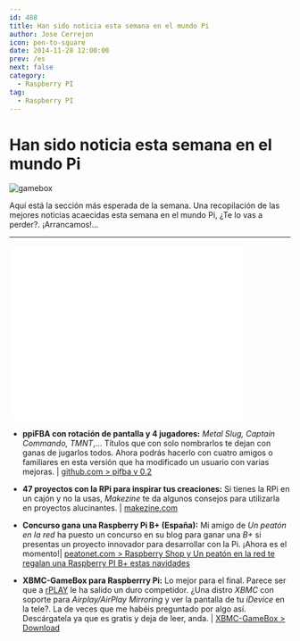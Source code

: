 ```yaml
---
id: 488
title: Han sido noticia esta semana en el mundo Pi
author: Jose Cerrejon
icon: pen-to-square
date: 2014-11-28 12:00:00
prev: /es
next: false
category:
  - Raspberry PI
tag:
  - Raspberry PI
---
```


# Han sido noticia esta semana en el mundo Pi

![gamebox](/images/2014/11/gamebox.png)

Aquí está la sección más esperada de la semana. Una recopilación de las mejores noticias acaecidas esta semana en el mundo Pi, ¿Te lo vas a perder?. ¡Arrancamos!...

- - -
<iframe width="420" height="315" src="//www.youtube.com/embed/VZzO_dKIH04" frameborder="0" allowfullscreen></iframe>

* **ppiFBA con rotación de pantalla y 4 jugadores:** *Metal Slug, Captain Commando, TMNT*,... Títulos que con solo nombrarlos te dejan con ganas de jugarlos todos. Ahora podrás hacerlo con cuatro amigos o familiares en esta versión que ha modificado un usuario con varias mejoras. | [github.com > pifba v 0.2](https://github.com/digitalLumberjack/pifba/releases/tag/0.2)

* **47 proyectos con la RPi para inspirar tus creaciones:** Si tienes la RPi en un cajón y no la usas, *Makezine* te da algunos consejos para utilizarla en proyectos alucinantes. | [makezine.com](http://makezine.com/2013/04/14/47-raspberry-pi-projects-to-inspire-your-next-build/)

* **Concurso gana una Raspberry Pi B+ (España):** Mi amigo de *Un peatón en la red* ha puesto un concurso en su blog para ganar una *B+* si presentas un proyecto innovador para desarrollar con la Pi. ¡Ahora es el momento!| [peatonet.com > Raspberry Shop y Un peatón en la red te regalan una Raspberry PI B+ estas navidades](http://www.peatonet.com/raspberry-shop-y-un-peaton-en-la-red-te-regalan-una-raspberry-pi-b-estas-navidades/)

* **XBMC-GameBox para Raspberrry Pi:** Lo mejor para el final. Parece ser que a [rPLAY](/post.php?id=252) le ha salido un duro competidor. ¿Una distro *XBMC* con soporte para *Airplay/AirPlay Mirroring* y ver la pantalla de tu *iDevice* en la tele?. La de veces que me habéis preguntado por algo así. Descárgatela ya que es gratis y deja de leer, anda. | [XBMC-GameBox > Download](http://www.xindawn.com/download.php)